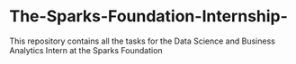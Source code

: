 # The-Sparks-Foundation-Internship-
This repository contains all the tasks for the Data Science and Business Analytics Intern at the Sparks Foundation
